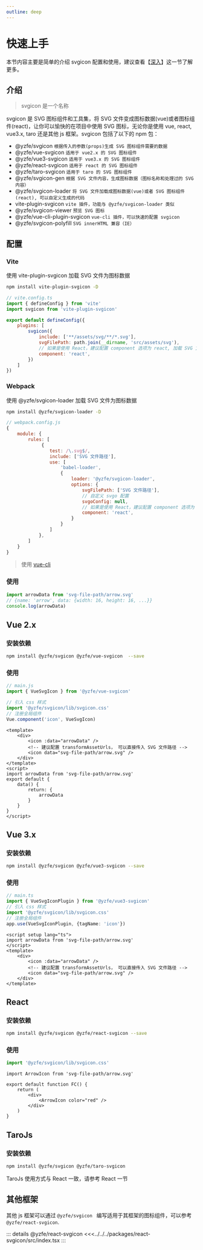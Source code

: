 ```yaml
---
outline: deep
---
```

# 快速上手
本节内容主要是简单的介绍 svgicon 配置和使用，建议查看【[深入](./advanced.md)】这一节了解更多。

## 介绍
> svgicon 是一个名称

svgicon 是 SVG 图标组件和工具集，将 SVG 文件变成图标数据(vue)或者图标组件(react)，让你可以愉快的在项目中使用 SVG 图标，无论你是使用 vue, react, vue3.x, taro 还是其他 js 框架。svgicon 包括了以下的 npm 包：

- @yzfe/svgicon `根据传入的参数(props)生成 SVG 图标组件需要的数据`
- @yzfe/vue-svgicon `适用于 vue2.x 的 SVG 图标组件`
- @yzfe/vue3-svgicon `适用于 vue3.x 的 SVG 图标组件`
- @yzfe/react-svgicon `适用于 react 的 SVG 图标组件`
- @yzfe/taro-svgicon `适用于 taro 的 SVG 图标组件`
- @yzfe/svgicon-gen `根据 SVG 文件内容，生成图标数据（图标名称和处理过的 SVG 内容）`
- @yzfe/svgicon-loader `将 SVG 文件加载成图标数据(vue)或者 SVG 图标组件(react), 可以自定义生成的代码`
- vite-plugin-svgicon `vite 插件，功能与 @yzfe/svgicon-loader 类似`
- @yzfe/svgicon-viewer `预览 SVG 图标`
- @yzfe/vue-cli-plugin-svgicon `vue-cli 插件，可以快速的配置 svgicon`
- @yzfe/svgicon-polyfill `SVG innerHTML 兼容（IE）`

## 配置


### Vite
使用 vite-plugin-svgicon 加载 SVG 文件为图标数据
```bash
npm install vite-plugin-svgicon -D
```

```js
// vite.config.ts
import { defineConfig } from 'vite'
import svgicon from 'vite-plugin-svgicon'

export default defineConfig({
    plugins: [
        svgicon({
            include: ['**/assets/svg/**/*.svg'],
            svgFilePath: path.join(__dirname, 'src/assets/svg'),
            // 如果是使用 React，建议配置 component 选项为 react, 加载 SVG 文件为 react 组件
            component: 'react',
        })
    ]
})
```

### Webpack
使用 @yzfe/svgicon-loader 加载 SVG 文件为图标数据
```bash
npm install @yzfe/svgicon-loader -D
```

```js
// webpack.config.js
{
    module: {
        rules: [
             {
                test: /\.svg$/,
                include: ['SVG 文件路径'],
                use: [
                    'babel-loader',
                    {
                        loader: '@yzfe/svgicon-loader',
                        options: {
                            svgFilePath: ['SVG 文件路径'],
                            // 自定义 svgo 配置
                            svgoConfig: null,
                            // 如果是使用 React，建议配置 component 选项为 react, 加载 SVG 文件为 react 组件
                            component: 'react',
                        }
                    }
                ]
            },
        ]
    }
}
```
> 使用 [vue-cli](./advanced.md#vue-cli)

### 使用
```js
import arrowData from 'svg-file-path/arrow.svg'
// {name: 'arrow', data: {width: 16, height: 16, ...}}
console.log(arrowData)
```


## Vue 2.x
### 安装依赖
```bash
npm install @yzfe/svgicon @yzfe/vue-svgicon  --save
```

### 使用
```js
// main.js
import { VueSvgIcon } from '@yzfe/vue-svgicon'

// 引入 css 样式
import '@yzfe/svgicon/lib/svgicon.css'
// 注册全局组件
Vue.component('icon', VueSvgIcon)
```
```vue
<template>
    <div>
        <icon :data="arrowData" />
        <!-- 建议配置 transformAssetUrls， 可以直接传入 SVG 文件路径 -->
        <icon data="svg-file-path/arrow.svg" />
    </div>
</template>
<script>
import arrowData from 'svg-file-path/arrow.svg'
export default {
    data() {
        return: {
            arrowData
        }
    }
}
</script>
```

## Vue 3.x
### 安装依赖
```bash
npm install @yzfe/svgicon @yzfe/vue3-svgicon --save
```

### 使用
```ts
// main.ts
import { VueSvgIconPlugin } from '@yzfe/vue3-svgicon'
// 引入 css 样式
import '@yzfe/svgicon/lib/svgicon.css'
// 注册全局组件
app.use(VueSvgIconPlugin, {tagName: 'icon'})
```

```vue
<script setup lang="ts">
import arrowData from 'svg-file-path/arrow.svg'
</script>
<template>
    <div>
        <icon :data="arrowData" />
        <!-- 建议配置 transformAssetUrls， 可以直接传入 SVG 文件路径 -->
        <icon data="svg-file-path/arrow.svg" />
    </div>
</template>
```


## React
### 安装依赖
```bash
npm install @yzfe/svgicon @yzfe/react-svgicon --save
```

### 使用
```ts
import '@yzfe/svgicon/lib/svgicon.css'
```

```tsx
import ArrowIcon from 'svg-file-path/arrow.svg'

export default function FC() {
    return (
        <div>
            <ArrowIcon color="red" />
        </div>
    )
}
```

## TaroJs
### 安装依赖
```bash
npm install @yzfe/svgicon @yzfe/taro-svgicon
```
TaroJs 使用方式与 React 一致，请参考 React 一节

## 其他框架
其他 js 框架可以通过 `@yzfe/svgicon ` 编写适用于其框架的图标组件，可以参考 `@yzfe/react-svgicon`.

::: details @yzfe/react-svgicon
<<<../../../packages/react-svgicon/src/index.tsx
:::
